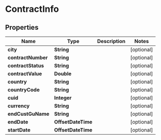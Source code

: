 

# ContractInfo


## Properties

| Name | Type | Description | Notes |
|------------ | ------------- | ------------- | -------------|
|**city** | **String** |  |  [optional] |
|**contractNumber** | **String** |  |  [optional] |
|**contractStatus** | **String** |  |  [optional] |
|**contractValue** | **Double** |  |  [optional] |
|**country** | **String** |  |  [optional] |
|**countryCode** | **String** |  |  [optional] |
|**cuid** | **Integer** |  |  [optional] |
|**currency** | **String** |  |  [optional] |
|**endCustGuName** | **String** |  |  [optional] |
|**endDate** | **OffsetDateTime** |  |  [optional] |
|**startDate** | **OffsetDateTime** |  |  [optional] |



